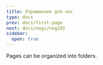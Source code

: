 ```yaml
---
title: Упражнения для ног
type: docs
prev: docs/first-page
next: docs/nogi/nogi01
sidebar:
  open: true
---
```


Pages can be organized into folders.
